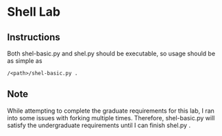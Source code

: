 # Shell Lab

## Instructions

Both shel-basic.py and shel.py should be executable, so usage
should be as simple as

```
/<path>/shel-basic.py .
```

## Note

While attempting to complete the graduate requirements for this
lab, I ran into some issues with forking multiple times.
Therefore, shel-basic.py will satisfy the undergraduate
requirements until I can finish shel.py .